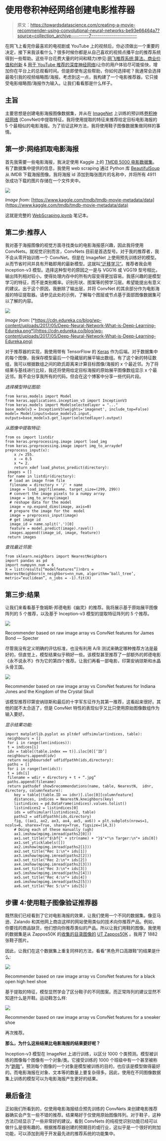 # 使用卷积神经网络创建电影推荐器

> 原文：<https://towardsdatascience.com/creating-a-movie-recommender-using-convolutional-neural-networks-be93e66464a7?source=collection_archive---------7----------------------->

在网飞上看完你最喜欢的电视剧或 YouTube 上的视频后，你必须做出一个重要的决定，接下来我该看什么？很多时候你都是从自己喜欢的视频点播平台的推荐系统得到一些帮助。这些平台花费大量的时间和精力(参见:[网飞推荐系统:算法、商业价值和创新](https://dl.acm.org/citation.cfm?id=2843948) & [用于 YouTube 推荐的深度神经网络](https://static.googleusercontent.com/media/research.google.com/de//pubs/archive/45530.pdf))让你的用户体验尽可能愉快，增加你在平台上的总观看时间。但是即使有这些帮助，你如何选择呢？我通常会选择最吸引我的视频缩略图/海报。考虑到这一点，我构建了一个电影推荐器，它只接受电影缩略图/海报作为输入。让我们看看那是什么样子。

## **主旨**

主要思想是创建电影海报图像数据集，并从在 [ImageNet](http://image-net.org/) 上训练的预训练[卷积神经网络](http://cs231n.github.io/convolutional-networks/) (ConvNet)中提取特征。我将使用提取的特征来推荐给定目标电影海报的 5 个最相似的电影海报。为了验证这种方法，我将使用鞋子图像数据集做同样的事情。

## **第一步:网络抓取电影海报**

首先我需要一些电影海报，我决定使用 Kaggle 上的 [TMDB 5000 电影数据集](https://www.kaggle.com/tmdb/tmdb-movie-metadata/data)。有了数据集中提供的信息，我使用 web scraping 通过 Python 库 [BeautifulSoup](https://www.crummy.com/software/BeautifulSoup/bs4/doc/) 从 IMDB 下载海报图像。我将海报 id 添加到每张图片的名称中，并将所有 4911 张成功下载的图片存储在一个文件夹中。

![](img/df7bcf1f707e2ccec74989cf3176313c.png)

*Image from:* [https://www.kaggle.com/tmdb/tmdb-movie-metadata/data](https://www.kaggle.com/tmdb/tmdb-movie-metadata/data)

这就是完整的 [WebScraping.ipynb](https://github.com/kkmlcode/webscraping/blob/master/WebScraping.ipynb) 笔记本。

## 第二步:推荐人

我对基于海报图像的视觉方面寻找类似的电影海报感兴趣，因此我将使用 ConvNets。就视觉识别而言，ConvNets 目前是首选型号。对于我的推荐者，我不会从零开始训练一个 ConvNet。但是在 ImageNet 上使用预先训练好的模型。从而节省时间并具有开箱即用的最新模型。这就叫[“迁移学习”](http://cs231n.github.io/transfer-learning/)。推荐者我会用 Inception-v3 模型。选择这种型号的原因之一是与 VGG16 或 VGG19 型号相比，输出阵列相对较小。使得处理内存中的所有内容变得更加容易。我感兴趣的是模型学习的特征，而不是类别概率。识别形状、图案等的预学习层。希望能提出有意义的建议。出于这个原因，我删除了输出层，并将 ConvNet 的其余部分作为电影海报的特征提取器。请参见此处的示例，了解每个图层或节点基于面部图像数据集可以了解的内容。

![](img/d6d6d6428a3eb52c67b1c758ce0c486b.png)

*Image from:* [*https://cdn.edureka.co/blog/wp-content/uploads/2017/05/Deep-Neural-Network-What-is-Deep-Learning-Edureka.png*](https://cdn.edureka.co/blog/wp-content/uploads/2017/05/Deep-Neural-Network-What-is-Deep-Learning-Edureka.png)

对于推荐器的实现，我使用带有 TensorFlow 的 [Keras](https://keras.io/) 作为后端。对于数据集中的每个图像，我保存模型最后一个隐藏层的展平输出数组。有了这个新的特征数组，我可以根据数组之间的欧氏距离来计算目标图像/海报的 x 个最近邻。为了将结果与基线进行比较，我还将使用给定目标海报的原始展平图像数组显示 x 个最近邻。我不会分享我所有的代码，但会在这个博客中分享一些代码片段。

*选择模型特征图层:*

```
from keras.models import Model
from keras.applications.inception_v3 import InceptionV3
from keras.models import Modelselectedlayer = "..."
base_modelv3 = InceptionV3(weights='imagenet', include_top=False)
model= Model(inputs=base_modelv3.input,  outputs=base_modelv3.get_layer(selectedlayer).output)
```

*从图像中提取特征:*

```
from os import listdir
from keras.preprocessing.image import load_img
from keras.preprocessing.image import img_to_arraydef preprocess_input(x):
    x /= 255.
    x -= 0.5
    x *= 2.
    return xdef load_photos_predict(directory):
 images = []
 for name in listdir(directory):
  # load an image from file
  filename = directory + '/' + name
  image = load_img(filename, target_size=(299, 299))
  # convert the image pixels to a numpy array
  image = img_to_array(image)
  # reshape data for the model
  image = np.expand_dims(image, axis=0)
  # prepare the image for the  model
  image = preprocess_input(image)
  # get image id
  image_id = name.split('.')[0]
  feature = model.predict(image).ravel()
  images.append((image_id, image, feature))
 return images
```

*查找最近邻居:*

```
from sklearn.neighbors import NearestNeighbors
import pandas as pd
import numpynn_num = 6
X = list(results[“modelfeatures”])nbrs = NearestNeighbors(n_neighbors=nn_num, algorithm=’ball_tree’, metric=”euclidean”, n_jobs = -1).fit(X)
```

## **第三步:结果**

让我们来看看基于詹姆斯·邦德电影《幽灵》的推荐。我将展示基于原始展平图像阵列的 5 个推荐，以及基于 Inception-v3 模型的提取特征阵列的 5 个推荐。

![](img/b3276d258fa8994588ad7ece62960571.png)

Recommender based on raw image array vs ConvNet features for James Bond — Specter

尽管我没有定义明确的评估标准，也没有利用 A/B 测试来确定哪种推荐方法是最好的，但直觉上，模型结果似乎稍好一些。该模型甚至推荐了一部额外的邦德电影《永不说永不》作为它的第四个推荐。让我们再看一部电影，印第安纳琼斯和水晶头骨王国。

![](img/4beb0034d53e68ad83ae3120462dba50.png)

Recommender based on raw image array vs ConvNet features for Indiana Jones and the Kingdom of the Crystal Skull

该模型推荐印第安纳琼斯和最后的十字军东征作为其第一推荐，这看起来很好。其他的就不太合适了，但是 ConvNet 特性的表现似乎又比只使用原始图像数组作为输入要好。

*显示结果功能:*

```
import matplotlib.pyplot as pltdef udfsimular(indices, table):
 neighbours = []
 for i in range(len(indices)): 
 t = indices[i]
 idv = table[(table.index == t)].iloc[0][‘ID’]
 neighbours.append(idv)
 return neighboursdef udfidfpathh(ids,directory):
 paths = []
 for i in range(len(ids)): 
 t = ids[i]
 filename = wdir + directory + t + “.jpg”
 paths.append(filename)
 return pathsdef show5recommendations(name, table, NearestN,  idnr, directory, columnfeature):
    key = table[(table.ID == idnr)].iloc[0][columnfeature]
    distances, indices = NearestN.kneighbors(key)
    listindices = pd.DataFrame(indices).values.tolist()
    listindices2 = listindices[0]
    ids = udfsimular(listindices2, table)
    paths2 = udfidfpathh(ids,directory)
    fig, ((ax1, ax2, ax3, ax4, ax5, ax6)) = plt.subplots(nrows=1, ncols=6, sharex=True, sharey=True, figsize=(14,3))
    # Doing each of these manually (ugh)
    ax1.imshow(mpimg.imread(paths2[0]))
    ax1.set_title(r"$\bf{" + str(name) + "}$"+"\n Targer:\n"+ ids[0])
    ax1.set_yticklabels([])
    ax2.imshow(mpimg.imread(paths2[1]))
    ax2.set_title("Rec 1:\n"+ ids[1])
    ax3.imshow(mpimg.imread(paths2[2]))
    ax3.set_title("Rec 2:\n"+ ids[2])
    ax4.imshow(mpimg.imread(paths2[3]))
    ax4.set_title("Rec 3:\n"+ ids[3])
    ax5.imshow(mpimg.imread(paths2[4]))
    ax5.set_title("Rec 4:\n"+ ids[4])
    ax6.imshow(mpimg.imread(paths2[5]))
    ax6.set_title("Rec 5:\n"+ ids[5])
```

## **步骤 4:使用鞋子图像验证推荐器**

既然我们已经看到了它对电影海报的效果，让我们使用一个不同的数据集。像亚马逊、Zalando 和其他网上商店这样的网站使用类似的技术向你推荐产品。例如，你要找的商品缺货，他们想向你推荐类似的产品。所以让我们用鞋的图像。我使用的数据集是从 Zappos50K 的[收集的目录图像的](http://www.zappos.com/) [UT Zappos50K](http://vision.cs.utexas.edu/projects/finegrained/utzap50k/) 。我用了 1882 张鞋子图片。

因此，让我们在这个数据集上重复同样的方法，看看“黑色开口高跟鞋”的结果是什么:

![](img/713686278d593642597b41d4d4cce8e3.png)

Recommender based on raw image array vs ConvNet features for a black open high heel shoe

基于提取的特征，模型显然学会了区分鞋子的不同图案。而正常阵列的建议显然不知道什么是开鞋。运动鞋怎么样:

![](img/20f626b9837d695093571cabc4d0204f.png)

Recommender based on raw image array vs ConvNet features for a sneaker shoe

再次推荐。

**那么，为什么这些结果比电影海报的结果要好呢？**

Inception-v3 模型在 ImageNet 上进行训练，以区分 1000 个类预测。模型被训练的图像每个图像有一个对象/类。它接受训练的 1000 个班级中有一个甚至被称为“[跑鞋](http://imagenet.stanford.edu/synset?wnid=n04120489)”。预测每个图像的一个对象是模型被训练的目的，也应该是模型做得最好的。而电影海报在对象、文本等的数量上要复杂得多。因此，使用在不同图像数据集上训练的模型可以为电影海报产生更好的结果。

## **最后备注**

正如我们所看到的，仅使用电影海报结合预先训练的 ConvNets 来创建电影推荐器确实会产生一些不错的推荐。结果略好于仅使用原始图像阵列。对于鞋子，这种方法已经显示了一些非常好的建议。看到 ConvNets 的纯视觉识别功能已经可以做什么是很有趣的。根据推荐器创建的预期目的或行业，这似乎是一个很好的附加功能，可以添加到用于开发最先进的推荐系统的功能集中。